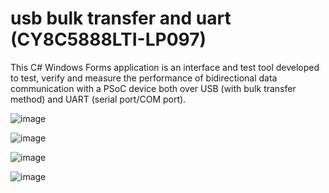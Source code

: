 # usb bulk transfer and uart (CY8C5888LTI-LP097)

This C# Windows Forms application is an interface and test tool developed to test, verify and measure the performance of bidirectional data communication with a PSoC device both over USB (with bulk transfer method) and UART (serial port/COM port).

![image](https://github.com/user-attachments/assets/d7bb1eff-0151-4264-94f8-fc0c8881195a)

![image](https://github.com/user-attachments/assets/4245f91c-5bd2-4db9-a580-577ce80d9690)

![image](https://github.com/user-attachments/assets/aadd18bd-8f9f-465f-9a7e-a918d9039d1f)

![image](https://github.com/user-attachments/assets/e02129fd-8ec0-4ec3-96a5-f141d8980310)
